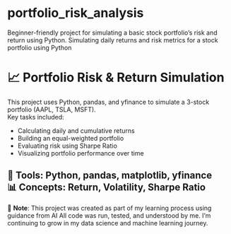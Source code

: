 # portfolio_risk_analysis
Beginner-friendly project for simulating a basic stock portfolio’s risk and return using Python.
Simulating daily returns and risk metrics for a stock portfolio using Python
# 📈 Portfolio Risk & Return Simulation

This project uses Python, pandas, and yfinance to simulate a 3-stock portfolio (AAPL, TSLA, MSFT).  
Key tasks included:
- Calculating daily and cumulative returns
- Building an equal-weighted portfolio
- Evaluating risk using Sharpe Ratio
- Visualizing portfolio performance over time

🔧 Tools: Python, pandas, matplotlib, yfinance  
📊 Concepts: Return, Volatility, Sharpe Ratio  
---

📝 **Note**: This project was created as part of my learning process using guidance from AI 
All code was run, tested, and understood by me. I’m continuing to grow in my data science and machine learning journey.
